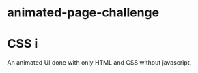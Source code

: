 # animated-page-challenge
# CSS i 
An animated UI done with only HTML and CSS without javascript.

<img src="" alt="">
